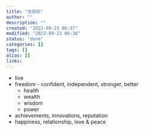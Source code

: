```yaml
---
title: "总目标"
author: ""
description: ""
created: "2022-09-23 06:37"
modified: "2022-09-23 06:38"
status: "done"
categories: []
tags: []
alias: []
links: 
---
```

- live
- freedom - confident, independent, stronger, better
    - health
    - wealth
    - wisdom
    - power
- achievements, innovations, reputation
- happiness, relationship, love & peace